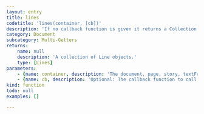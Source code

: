 ```yaml
---
layout: entry
title: lines
codetitle: 'lines(container, [cb])'
description: 'If no callback function is given it returns a Collection of lines in the container otherwise calls the given callback function with each line of the given document, page, story, textFrame or paragraph.'
category: Document
subcategory: Multi-Getters
returns:
    name: null
    description: 'A collection of Line objects.'
    type: [Lines]
parameters:
    - {name: container, description: 'The document, page, story, textFrame or paragraph instance to iterate the lines in.', optional: false, type: [Document, Page, Story, TextFrame, Paragraph]}
    - {name: cb, description: 'Optional: The callback function to call with each line. When this function returns false the loop stops. Passed arguments: line, loopCount.', optional: true, type: [Function]}
kind: function
todo: null
examples: []

---
```

